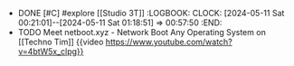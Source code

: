 - DONE [#C] #explore [[Studio 3T]]
  :LOGBOOK:
  CLOCK: [2024-05-11 Sat 00:21:01]--[2024-05-11 Sat 01:18:51] =>  00:57:50
  :END:
- TODO Meet netboot.xyz - Network Boot Any Operating System on [[Techno Tim]]
  {{video https://www.youtube.com/watch?v=4btW5x_clpg}}